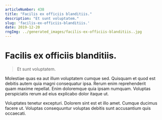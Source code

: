 ```yaml
---
articleNumber: 438
title: "Facilis ex officiis blanditiis."
description: "Et sunt voluptatem."
slug: 'facilis-ex-officiis-blanditiis.'
date: 2019-12-20
rngImg: ../generated_images/facilis-ex-officiis-blanditiis..jpg
---
```


# Facilis ex officiis blanditiis.

> Et sunt voluptatem.

Molestiae quas ea aut illum voluptatem cumque sed. Quisquam et quod est debitis autem quia magni consequatur ipsa. Rerum enim reprehenderit quam maxime repellat. Enim doloremque quia ipsam numquam. Voluptas perspiciatis rerum ad eius explicabo dolor itaque ut.
 Voluptates tenetur excepturi. Dolorem sint est et illo amet. Cumque ducimus facere ut. Voluptas consequuntur voluptas debitis sunt accusantium quis occaecati.
